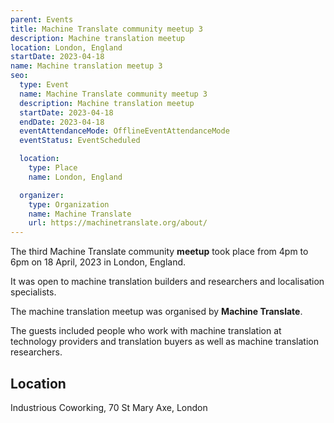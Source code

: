 ```yaml
---
parent: Events
title: Machine Translate community meetup 3
description: Machine translation meetup
location: London, England
startDate: 2023-04-18
name: Machine translation meetup 3
seo:
  type: Event
  name: Machine Translate community meetup 3
  description: Machine translation meetup
  startDate: 2023-04-18
  endDate: 2023-04-18
  eventAttendanceMode: OfflineEventAttendanceMode
  eventStatus: EventScheduled

  location:
    type: Place
    name: London, England

  organizer:
    type: Organization
    name: Machine Translate
    url: https://machinetranslate.org/about/
---
```


The third Machine Translate community **meetup** took place from 4pm to 6pm on 18 April, 2023 in London, England.

It was open to machine translation builders and researchers and localisation specialists.

The machine translation meetup was organised by **Machine Translate**.

The guests included people who work with machine translation at technology providers and translation buyers as well as machine translation researchers.

## Location

Industrious Coworking, 70 St Mary Axe, London